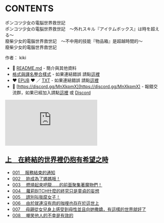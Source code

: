 # CONTENTS

ポンコツ少女の電脳世界救世記  
ポンコツ少女の電脳世界救世記　～外れスキル『アイテムボックス』は時を超える～  
廢柴少女的電腦世界救世記　～不中用的技能『物品箱』是超越時間的～  
廢柴少女的電腦世界救世記  

作者： kiki  



- :closed_book: [README.md](README.md) - 簡介與其他資料
- [格式與譯名整合樣式](https://github.com/bluelovers/node-novel/blob/master/lib/locales/%E3%83%9D%E3%83%B3%E3%82%B3%E3%83%84%E5%B0%91%E5%A5%B3%E3%81%AE%E9%9B%BB%E8%84%B3%E4%B8%96%E7%95%8C%E6%95%91%E4%B8%96%E8%A8%98.ts) - 如果連結錯誤 請點[這裡](https://github.com/bluelovers/node-novel/blob/master/lib/locales/)
-  :heart: [EPUB](https://gitlab.com/demonovel/epub-txt/blob/master/girl/%E5%BB%A2%E6%9F%B4%E5%B0%91%E5%A5%B3%E7%9A%84%E9%9B%BB%E8%85%A6%E4%B8%96%E7%95%8C%E6%95%91%E4%B8%96%E8%A8%98%E3%80%80%EF%BD%9E%E4%B8%8D%E4%B8%AD%E7%94%A8%E7%9A%84%E6%8A%80%E8%83%BD%E3%80%8E%E7%89%A9%E5%93%81%E7%AE%B1%E3%80%8F%E6%98%AF%E8%B6%85%E8%B6%8A%E6%99%82%E9%96%93%E7%9A%84%EF%BD%9E.epub) :heart:  ／ [TXT](https://gitlab.com/demonovel/epub-txt/blob/master/girl/out/%E5%BB%A2%E6%9F%B4%E5%B0%91%E5%A5%B3%E7%9A%84%E9%9B%BB%E8%85%A6%E4%B8%96%E7%95%8C%E6%95%91%E4%B8%96%E8%A8%98%E3%80%80%EF%BD%9E%E4%B8%8D%E4%B8%AD%E7%94%A8%E7%9A%84%E6%8A%80%E8%83%BD.out.txt) - 如果連結錯誤 請點[這裡](https://gitlab.com/demonovel/epub-txt/blob/master/girl/)
- :mega: [https://discord.gg/MnXkpmX](https://discord.gg/MnXkpmX) - 報錯交流群，如果已經加入請點[這裡](https://discordapp.com/channels/467794087769014273/467794088285175809) 或 [Discord](https://discordapp.com/channels/@me)


![導航目錄](https://chart.apis.google.com/chart?cht=qr&chs=150x150&chl=https://gitlab.com/novel-group/txt-source/blob/master/girl/ポンコツ少女の電脳世界救世記/導航目錄.md "導航目錄")




## [上　在終結的世界裡仍抱有希望之時](00000_%E4%B8%8A%E3%80%80%E5%9C%A8%E7%B5%82%E7%B5%90%E7%9A%84%E4%B8%96%E7%95%8C%E8%A3%A1%E4%BB%8D%E6%8A%B1%E6%9C%89%E5%B8%8C%E6%9C%9B%E4%B9%8B%E6%99%82)

- [001 　服務結束的通知](00000_%E4%B8%8A%E3%80%80%E5%9C%A8%E7%B5%82%E7%B5%90%E7%9A%84%E4%B8%96%E7%95%8C%E8%A3%A1%E4%BB%8D%E6%8A%B1%E6%9C%89%E5%B8%8C%E6%9C%9B%E4%B9%8B%E6%99%82/00010_001%20%E3%80%80%E6%9C%8D%E5%8B%99%E7%B5%90%E6%9D%9F%E7%9A%84%E9%80%9A%E7%9F%A5.txt)
- [002 　妳成為了媽媽哦！](00000_%E4%B8%8A%E3%80%80%E5%9C%A8%E7%B5%82%E7%B5%90%E7%9A%84%E4%B8%96%E7%95%8C%E8%A3%A1%E4%BB%8D%E6%8A%B1%E6%9C%89%E5%B8%8C%E6%9C%9B%E4%B9%8B%E6%99%82/00020_002%20%E3%80%80%E5%A6%B3%E6%88%90%E7%82%BA%E4%BA%86%E5%AA%BD%E5%AA%BD%E5%93%A6%EF%BC%81.txt)
- [003 　燃燒起來吧龍……的前面聚集著魔物們！](00000_%E4%B8%8A%E3%80%80%E5%9C%A8%E7%B5%82%E7%B5%90%E7%9A%84%E4%B8%96%E7%95%8C%E8%A3%A1%E4%BB%8D%E6%8A%B1%E6%9C%89%E5%B8%8C%E6%9C%9B%E4%B9%8B%E6%99%82/00030_003%20%E3%80%80%E7%87%83%E7%87%92%E8%B5%B7%E4%BE%86%E5%90%A7%E9%BE%8D%E2%80%A6%E2%80%A6%E7%9A%84%E5%89%8D%E9%9D%A2%E8%81%9A%E9%9B%86%E8%91%97%E9%AD%94%E7%89%A9%E5%80%91%EF%BC%81.txt)
- [004 　蘿莉BITCH什麼的終究只是童貞的妄想](00000_%E4%B8%8A%E3%80%80%E5%9C%A8%E7%B5%82%E7%B5%90%E7%9A%84%E4%B8%96%E7%95%8C%E8%A3%A1%E4%BB%8D%E6%8A%B1%E6%9C%89%E5%B8%8C%E6%9C%9B%E4%B9%8B%E6%99%82/00040_004%20%E3%80%80%E8%98%BF%E8%8E%89BITCH%E4%BB%80%E9%BA%BC%E7%9A%84%E7%B5%82%E7%A9%B6%E5%8F%AA%E6%98%AF%E7%AB%A5%E8%B2%9E%E7%9A%84%E5%A6%84%E6%83%B3.txt)
- [005 　請別叫我腐女子！](00000_%E4%B8%8A%E3%80%80%E5%9C%A8%E7%B5%82%E7%B5%90%E7%9A%84%E4%B8%96%E7%95%8C%E8%A3%A1%E4%BB%8D%E6%8A%B1%E6%9C%89%E5%B8%8C%E6%9C%9B%E4%B9%8B%E6%99%82/00050_005%20%E3%80%80%E8%AB%8B%E5%88%A5%E5%8F%AB%E6%88%91%E8%85%90%E5%A5%B3%E5%AD%90%EF%BC%81.txt)
- [006 　由於就連沒有肉的咖哩也存在於這世上](00000_%E4%B8%8A%E3%80%80%E5%9C%A8%E7%B5%82%E7%B5%90%E7%9A%84%E4%B8%96%E7%95%8C%E8%A3%A1%E4%BB%8D%E6%8A%B1%E6%9C%89%E5%B8%8C%E6%9C%9B%E4%B9%8B%E6%99%82/00060_006%20%E3%80%80%E7%94%B1%E6%96%BC%E5%B0%B1%E9%80%A3%E6%B2%92%E6%9C%89%E8%82%89%E7%9A%84%E5%92%96%E5%93%A9%E4%B9%9F%E5%AD%98%E5%9C%A8%E6%96%BC%E9%80%99%E4%B8%96%E4%B8%8A.txt)
- [007 　母親從女兒身上感受到母性並且向她撒嬌，有這樣的世界就好了](00000_%E4%B8%8A%E3%80%80%E5%9C%A8%E7%B5%82%E7%B5%90%E7%9A%84%E4%B8%96%E7%95%8C%E8%A3%A1%E4%BB%8D%E6%8A%B1%E6%9C%89%E5%B8%8C%E6%9C%9B%E4%B9%8B%E6%99%82/00070_007%20%E3%80%80%E6%AF%8D%E8%A6%AA%E5%BE%9E%E5%A5%B3%E5%85%92%E8%BA%AB%E4%B8%8A%E6%84%9F%E5%8F%97%E5%88%B0%E6%AF%8D%E6%80%A7%E4%B8%A6%E4%B8%94%E5%90%91%E5%A5%B9%E6%92%92%E5%AC%8C%EF%BC%8C%E6%9C%89%E9%80%99%E6%A8%A3%E7%9A%84%E4%B8%96%E7%95%8C%E5%B0%B1%E5%A5%BD%E4%BA%86.txt)
- [008 　嘲笑他人的不幸是有效的](00000_%E4%B8%8A%E3%80%80%E5%9C%A8%E7%B5%82%E7%B5%90%E7%9A%84%E4%B8%96%E7%95%8C%E8%A3%A1%E4%BB%8D%E6%8A%B1%E6%9C%89%E5%B8%8C%E6%9C%9B%E4%B9%8B%E6%99%82/00080_008%20%E3%80%80%E5%98%B2%E7%AC%91%E4%BB%96%E4%BA%BA%E7%9A%84%E4%B8%8D%E5%B9%B8%E6%98%AF%E6%9C%89%E6%95%88%E7%9A%84.txt)

